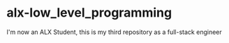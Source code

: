 # alx-low_level_programming
I'm now an ALX Student, this is my third repository as a full-stack engineer
